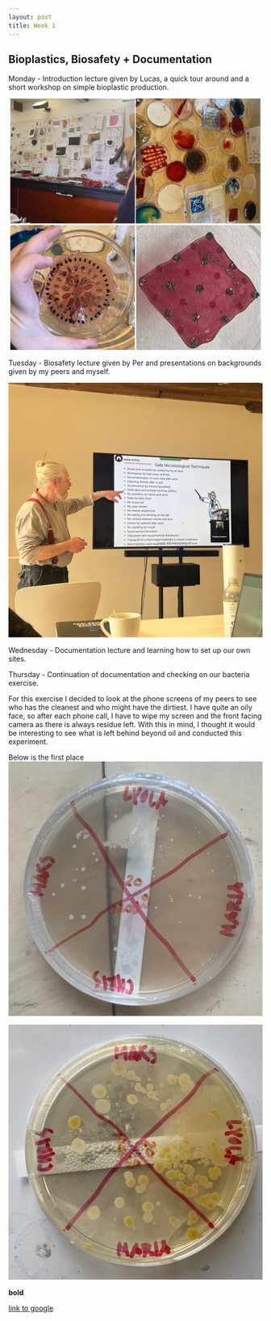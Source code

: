 ```yaml
---
layout: post
title: Week 1
---
```


## Bioplastics, Biosafety + Documentation


Monday - Introduction lecture given by Lucas, a quick tour around and a short workshop on simple bioplastic production.

![BioplasticsWorkshop](../images/BioplasticsWorkshop.jpg)


Tuesday - Biosafety lecture given by Per and presentations on backgrounds given by my peers and myself.

![BioSafetyLecture](../images/BioSafetyLecture.jpg)

Wednesday - Documentation lecture and learning how to set up our own sites.


Thursday - Continuation of documentation and checking on our bacteria exercise. 

For this exercise I decided to look at the phone screens of my peers to see who has the cleanest and who might have the dirtiest. I have quite an oily face, so after each phone call, I have to wipe my screen and the front facing camera as there is always residue left. With this in mind, I thought it would be interesting to see what is left behind beyond oil and conducted this experiment. 

Below is the first place 
![BacteriaExercisePlate](../images/BacteriaExercisePlate.jpg)

![BacteriaExercisePlate2](../images/BacteriaExercisePlate2.jpg)


**bold**

[link to google](www.google.com)
